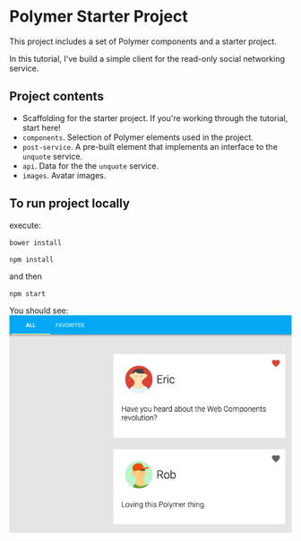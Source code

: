# Polymer Starter Project

This project includes a set of Polymer components and a starter project.

In this tutorial, I've build a simple client for the read-only social networking service.


## Project contents

 -    Scaffolding for the starter project. If you're working through the tutorial, start here!
 -   `components`. Selection of Polymer elements used in the project.
 -   `post-service`. A pre-built element that implements an interface to the `unquote` service. 
 -   `api`. Data for the the `unquote` service.
 -   `images`. Avatar images.

## To run project locally

execute:

```
bower install
```
```
npm install
```

and then 
```
npm start 
```

You should see:
![app_image](readme_image/app_image.png)






